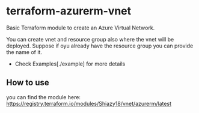 # terraform-azurerm-vnet

Basic Terraform module to create an Azure Virtual Network. 

You can create vnet and resource group also where the vnet will be deployed.
Suppose if oyu already have the resource group you can provide the name of it.

- Check Examples[./example] for more details

## How to use

you can find the module here: <https://registry.terraform.io/modules/Shiazy18/vnet/azurerm/latest>


